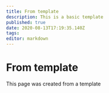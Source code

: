 ```yaml
---
title: From template
description: This is a basic template
published: true
date: 2020-08-13T17:19:35.140Z
tags: 
editor: markdown
---
```


# From template
This page was created from a template